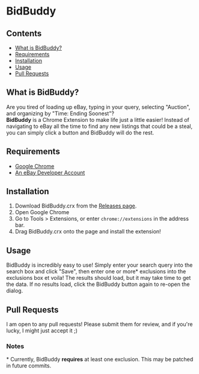 # BidBuddy

## Contents

 * [What is BidBuddy?](#what-is-bidbuddy)
 * [Requirements](#requirements)
 * [Installation](#installation)
 * [Usage](#usage)
 * [Pull Requests](#pull-requests)

## What is BidBuddy?<a id="what-is-bidbuddy"></a>
Are you tired of loading up eBay, typing in your query, selecting "Auction", and organizing by "Time: Ending Soonest"?<br/>
**BidBuddy** is a Chrome Extension to make life just a little easier! Instead of navigating to eBay all the time to find any new listings that could be a steal, you can simply click a button and BidBuddy will do the rest.

## Requirements<a id="requirements"></a>

 * [Google Chrome](http://google.com/chrome)
 * [An eBay Developer Account](http://developer.ebay.com)

## Installation<a id="installation"></a>

 1. Download BidBuddy.crx from the [Releases page](https://github.com/daviga404/BidBuddy/releases).
 2. Open Google Chrome
 3. Go to Tools > Extensions, or enter `chrome://extensions` in the address bar.
 4. Drag BidBuddy.crx onto the page and install the extension!
 
## Usage<a id="usage"></a>
BidBuddy is incredibly easy to use! Simply enter your search query into the search box and click "Save", then enter one or more\* exclusions into the exclusions box et voila! The results should load, but it may take time to get the data. If no results load, click the BidBuddy button again to re-open the dialog.

## Pull Requests<a id="pull-requests"></a>
I am open to any pull requests! Please submit them for review, and if you're lucky, I might just accept it ;)

### Notes

\* Currently, BidBuddy **requires** at least one exclusion. This may be patched in future commits.
